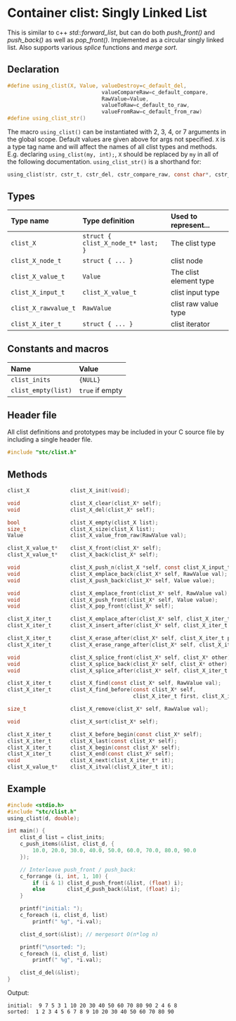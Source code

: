 # Container clist: Singly Linked List

This is similar to c++ *std::forward_list*, but can do both *push_front()* and *push_back()* as well as *pop_front()*.
Implemented as a circular singly linked list. Also supports various *splice* functions and *merge sort*.

## Declaration

```c
#define using_clist(X, Value, valueDestroy=c_default_del,
                              valueCompareRaw=c_default_compare,
                              RawValue=Value,
                              valueToRaw=c_default_to_raw,
                              valueFromRaw=c_default_from_raw)
#define using_clist_str()
```
The macro `using_clist()` can be instantiated with 2, 3, 4, or 7 arguments in the global scope.
Default values are given above for args not specified. `X` is a type tag name and
will affect the names of all clist types and methods. E.g. declaring `using_clist(my, int);`, `X` should
be replaced by `my` in all of the following documentation. `using_clist_str()` is a shorthand for:
```c
using_clist(str, cstr_t, cstr_del, cstr_compare_raw, const char*, cstr_to_raw, cstr_from)
```

## Types

| Type name             | Type definition                        | Used to represent...                |
|:----------------------|:---------------------------------------|:------------------------------------|
| `clist_X`             | `struct { clist_X_node_t* last; }`     | The clist type                      |
| `clist_X_node_t`      | `struct { ... }`                       | clist node                          |
| `clist_X_value_t`     | `Value`                                | The clist element type              |
| `clist_X_input_t`     | `clist_X_value_t`                      | clist input type                    |
| `clist_X_rawvalue_t`  | `RawValue`                             | clist raw value type                |
| `clist_X_iter_t`      | `struct { ... }`                       | clist iterator                      |


## Constants and macros

| Name                       | Value            |
|:---------------------------|:-----------------|
|  `clist_inits`             | `{NULL}`         |
|  `clist_empty(list)`       | `true` if empty  |

## Header file

All clist definitions and prototypes may be included in your C source file by including a single header file.

```c
#include "stc/clist.h"
```
## Methods

```c
clist_X             clist_X_init(void);

void                clist_X_clear(clist_X* self);
void                clist_X_del(clist_X* self);

bool                clist_X_empty(clist_X list);
size_t              clist_X_size(clist_X list);
Value               clist_X_value_from_raw(RawValue val);

clist_X_value_t*    clist_X_front(clist_X* self);
clist_X_value_t*    clist_X_back(clist_X* self);

void                clist_X_push_n(clist_X *self, const clist_X_input_t in[], size_t size);
void                clist_X_emplace_back(clist_X* self, RawValue val);
void                clist_X_push_back(clist_X* self, Value value);

void                clist_X_emplace_front(clist_X* self, RawValue val);
void                clist_X_push_front(clist_X* self, Value value);
void                clist_X_pop_front(clist_X* self);

clist_X_iter_t      clist_X_emplace_after(clist_X* self, clist_X_iter_t pos, RawValue val);
clist_X_iter_t      clist_X_insert_after(clist_X* self, clist_X_iter_t pos, Value val);

clist_X_iter_t      clist_X_erase_after(clist_X* self, clist_X_iter_t pos);
clist_X_iter_t      clist_X_erase_range_after(clist_X* self, clist_X_iter_t pos, clist_X_iter_t finish);

void                clist_X_splice_front(clist_X* self, clist_X* other);
void                clist_X_splice_back(clist_X* self, clist_X* other);
void                clist_X_splice_after(clist_X* self, clist_X_iter_t pos, clist_X* other);

clist_X_iter_t      clist_X_find(const clist_X* self, RawValue val);
clist_X_iter_t      clist_X_find_before(const clist_X* self,
                                        clist_X_iter_t first, clist_X_iter_t finish, RawValue val);

size_t              clist_X_remove(clist_X* self, RawValue val);

void                clist_X_sort(clist_X* self);

clist_X_iter_t      clist_X_before_begin(const clist_X* self);
clist_X_iter_t      clist_X_last(const clist_X* self);
clist_X_iter_t      clist_X_begin(const clist_X* self);
clist_X_iter_t      clist_X_end(const clist_X* self);
void                clist_X_next(clist_X_iter_t* it);
clist_X_value_t*    clist_X_itval(clist_X_iter_t it);
```

## Example
```c
#include <stdio.h>
#include "stc/clist.h"
using_clist(d, double);

int main() {
    clist_d list = clist_inits;
    c_push_items(&list, clist_d, {
        10.0, 20.0, 30.0, 40.0, 50.0, 60.0, 70.0, 80.0, 90.0
    });

    // Interleave push_front / push_back:
    c_forrange (i, int, 1, 10) {
        if (i & 1) clist_d_push_front(&list, (float) i);
        else       clist_d_push_back(&list, (float) i);
    }

    printf("initial: ");
    c_foreach (i, clist_d, list)
        printf(" %g", *i.val);

    clist_d_sort(&list); // mergesort O(n*log n)

    printf("\nsorted: ");
    c_foreach (i, clist_d, list)
        printf(" %g", *i.val);

    clist_d_del(&list);
}
```
Output:
```
initial:  9 7 5 3 1 10 20 30 40 50 60 70 80 90 2 4 6 8
sorted:  1 2 3 4 5 6 7 8 9 10 20 30 40 50 60 70 80 90
```
